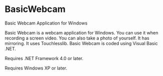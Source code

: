 # BasicWebcam
Basic Webcam Application for Windows

Basic Webcam is a webcam application for Windows. You can use it when recording a screen video. You can also take a photo of yourself. It has mirroring. It uses Touchlesslib. Basic Webcam is coded using Visual Basic .NET.

Requires .NET Framework 4.0 or later.

Requires Windows XP or later.

